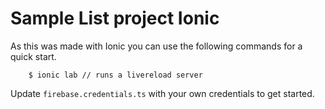 # Sample List project Ionic

As this was made with Ionic you can use the following commands for a quick start.

```
	$ ionic lab // runs a livereload server
```

Update `firebase.credentials.ts` with your own credentials to get started.

